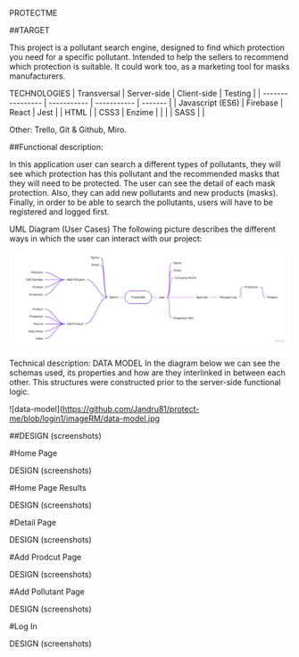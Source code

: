 PROTECTME

##TARGET

This project is a pollutant search engine, designed to find which protection you need for a specific pollutant. Intended to help the sellers to recommend which protection is suitable. It could work too, as a marketing tool for masks manufacturers.


TECHNOLOGIES
| Transversal      | Server-side | Client-side | Testing |
| ---------------- | ----------- | ----------- | ------- |
| Javascript (ES6) | Firebase    | React       | Jest    |
| HTML             |             | CSS3        | Enzime  |
|                  |             | SASS        |         |


Other: Trello, Git & Github, Miro.

##Functional description:

In this application user can search a different types of pollutants, they will see which protection has this pollutant and the recommended masks that they will need to be protected. The user can see the detail of each mask protection. Also, they can add new pollutants and new products (masks). Finally, in order to be able to search the pollutants, users will have to be registered and logged first.

UML Diagram (User Cases)
The following picture describes the different ways in which the user can interact with our project:

![UML](https://github.com/Jandru81/protect-me/blob/login1/imageRM/UML.jpg)



Technical description:
DATA MODEL
In the diagram below we can see the schemas used, its properties and how are they interlinked in between each other. This structures were constructed prior to the server-side functional logic.

![data-model](https://github.com/Jandru81/protect-me/blob/login1/imageRM/data-model.jpg




##DESIGN (screenshots)

#Home Page

DESIGN (screenshots)

#Home Page Results

DESIGN (screenshots)

#Detail Page

DESIGN (screenshots)

#Add Prodcut Page

DESIGN (screenshots)

#Add Pollutant Page

DESIGN (screenshots)

#Log In

DESIGN (screenshots)